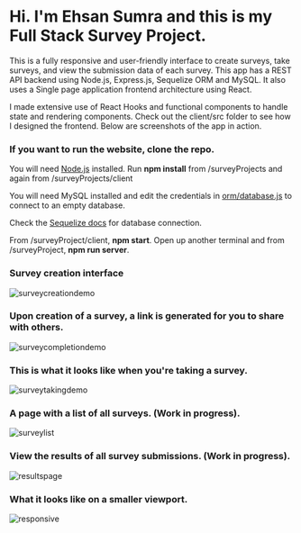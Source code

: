 # Hi. I'm Ehsan Sumra and this is my Full Stack Survey Project.

This is a fully responsive and user-friendly interface to create surveys, take surveys, and view the submission data of each survey.
This app has a REST API backend using Node.js, Express.js, Sequelize ORM and MySQL. It also uses a Single page application frontend architecture using React.

I made extensive use of React Hooks and functional components to handle state and rendering components. Check out the client/src folder to see how I designed the frontend. Below are screenshots of the app in action.

### If you want to run the website, clone the repo. 

You will need [Node.js](https://nodejs.org/en/) installed. Run **npm install** from /surveyProjects and again from /surveyProjects/client

You will need MySQL installed and edit the credentials in [orm/database.js](orm/database.js) to connect to an empty database.

Check the [Sequelize docs](https://sequelize.org/docs/v6/getting-started/#connecting-to-a-database) for database connection.

From /surveyProject/client, **npm start**. Open up another terminal and from /surveyProject, **npm run server**.

### Survey creation interface
![surveycreationdemo](https://user-images.githubusercontent.com/39845857/184566242-e8506628-10fa-486f-9eef-9deb582ed06a.PNG)


### Upon creation of a survey, a link is generated for you to share with others.
![surveycompletiondemo](https://user-images.githubusercontent.com/39845857/184566286-056ea9c6-7315-4c28-b395-d59e4da40a3f.PNG)


### This is what it looks like when you're taking a survey.
![surveytakingdemo](https://user-images.githubusercontent.com/39845857/184566344-642f32f1-5305-4a08-ae6e-380f37f1022b.PNG)

### A page with a list of all surveys. (Work in progress).
![surveylist](https://user-images.githubusercontent.com/39845857/184566354-c912587f-c7b7-4b0f-8bfe-03ffaaa95cef.PNG)

### View the results of all survey submissions. (Work in progress).
![resultspage](https://user-images.githubusercontent.com/39845857/184566360-0c7d3dc6-577a-4360-b70c-20c2fc07a2a3.PNG)

### What it looks like on a smaller viewport.
![responsive](https://user-images.githubusercontent.com/39845857/184567368-f636f0c5-f9d4-4185-b130-c8c77cfc2bcd.PNG)
